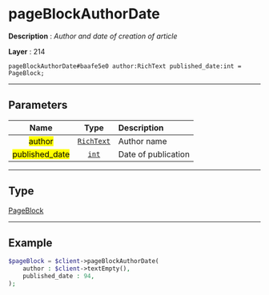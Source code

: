 # pageBlockAuthorDate

**Description** : *Author and date of creation of article*

**Layer** : 214

```tl
pageBlockAuthorDate#baafe5e0 author:RichText published_date:int = PageBlock;
```

---

## Parameters

| Name | Type | Description |
| :---: | :---: | :--- |
| <mark>author</mark> | [`RichText`](type/RichText) | Author name |
| <mark>published_date</mark> | [`int`](type/int) | Date of publication |

---

## Type

[PageBlock](type/PageBlock)

---

## Example

```php
$pageBlock = $client->pageBlockAuthorDate(
	author : $client->textEmpty(),
	published_date : 94,
);
```